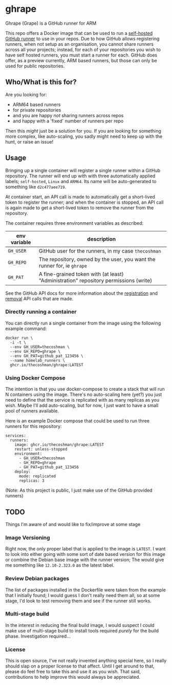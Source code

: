 # ghrape
Ghrape (Grape) is a GitHub runner for ARM

This repo offers a Docker image that can be used to run a [self-hosted GitHub runner](https://docs.github.com/en/actions/hosting-your-own-runners/managing-self-hosted-runners/about-self-hosted-runners) to use in your repos.
Due to how GitHub allows registering runners, when not setup as an organisation, you cannot share runners across all your projects;
instead, for each of your repositories you wish to have self hosted runners, you must start a runner for each.
GitHub does offer, as a preview currently, ARM based runners, but those can only be used for public repositories.

## Who/What is this for?

Are you looking for:
* ARM64 based runners
* for private repositories
* and you are happy _not_ sharing runners across repos
* and happy with a 'fixed' number of runners per repo

Then this _might_ just be a solution for you.
If you are looking for something more complex, like auto-scaling, you sadly might need to keep up with the hunt, or raise an issue!

## Usage

Bringing up a single container will register a single runner within a GitHub repository.
The runner will end up with with three automatically applied labels; `self-hosted`, `Linux` and `ARM64`.
Its name will be auto-generated to something like `d2c477aee719`.

At container start, an API call is made to automatically get a short-lived token to register the runner;
and when the container is stopped, an API call is again made to get a short-lived token to remove the runner from the repository.

The container requires three environment variables as described:

| env variable | description |
| --- | --- |
| `GH_USER` | GitHub user for the runners, in my case `thecoshman` |
| `GH_REPO` | The repository, owned by the user, you want the runner for, ie `ghrape` |
| `GH_PAT` | A fine-grained token with (at least) "Administration" repository permissions (write) |

See the GitHub API docs for more information about the [registration](https://docs.github.com/en/rest/actions/self-hosted-runners?apiVersion=2022-11-28#create-a-registration-token-for-a-repository) and [removal](https://docs.github.com/en/rest/actions/self-hosted-runners?apiVersion=2022-11-28#create-a-remove-token-for-a-repository) API calls that are made.

### Directly running a container

You can directly run a single container from the image using the following example command:

```
docker run \
  -i -t \
  --env GH_USER=thecoshman \
  --env GH_REPO=ghrape \
  --env GH_PAT=github_pat_123456 \
  --name homelab_runners \
  ghcr.io/thecoshman/ghrape:LATEST
```

### Using Docker Compose

The intention is that you use docker-compose to create a stack that will run N containers using the image.
There's no auto-scaling here (yet?) you just need to define that the service is replicated with as many replicas as you wish.
Maybe I'll add auto-scaling, but for now, I just want to have a small pool of runners available.

Here is an example Docker compose that could be used to run three runners for this repository:
```
services:
  runners:
    image: ghcr.io/thecoshman/ghrape:LATEST
    restart: unless-stopped
    environment:
      - GH_USER=thecoshman
      - GH_REPO=ghrape
      - GH_PAT=github_pat_123456
    deploy:
      mode: replicated
      replicas: 3
```
(Note: As this project is public, I just make use of the GitHub provided runners)

## TODO

Things I'm aware of and would like to fix/improve at some stage

### Image Versioning

Right now, the only proper label that is applied to the image is `LATEST`.
I want to look into either going with some sort of date based version for this image or combine the Debian base image with the runner version;
The would give me something like `12.10-2.323.0` as the latest label.

### Review Debian packages

The list of packages installed in the Dockerfile were taken from the example that I initially found;
I would guess I don't really need them all, so at some stage, I'd look to test removing them and see if the runner still works.

### Multi-stage build

In the interest in reducing the final build image, I would suspect I could make use of multi-stage build to install tools required _purely_ for the build phase.
Investigation required...

### License

This is open source, I've not really invented anything special here, so I really should slap on a proper license to that affect.
Until I get around to that, please do feel free to take this and use it as you wish.
That said, contributions to help improve this would always be appreciated.
